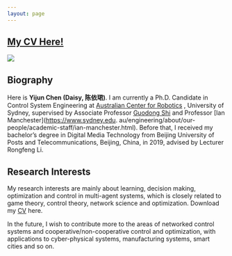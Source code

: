```yaml
---
layout: page
---
```

## [My CV Here!](https://chyj528.github.io/file/CV-Yijun_Chen.pdf)
<img src="https://chyj528.github.io/yijunchen.jpg">

## Biography

Here is **Yijun Chen (Daisy, 陈依珺)**. I am currently a Ph.D. Candidate in Control
System Engineering
at [Australian Center for Robotics](https://www.sydney.edu.au/engineering/our-research/robotics-and-intelligent-systems/australian-centre-for-field-robotics.html)
, University of Sydney, supervised by Associate
Professor [Guodong Shi](https://www.sydney.edu.au/engineering/about/our-people/academic-staff/guodong-shi.html)
and
Professor [Ian Manchester](https://www.sydney.edu.
au/engineering/about/our-people/academic-staff/ian-manchester.html). Before that, I received my bachelor’s degree in Digital Media Technology from
Beijing University of Posts and Telecommunications, Beijing, China, in 2019,
advised by Lecturer Rongfeng Li.



## Research Interests


My research interests are mainly about learning, decision making, optimization
and control in multi-agent systems, which is closely related to game theory,
control theory, network science and optimization. Download my [CV](https://chyj528.github.io/file/CV-Yijun_Chen.pdf) here.

<div class="no-indent">
In the future, I wish to contribute more to the areas of networked control
systems and cooperative/non-cooperative control and optimization, with
applications to cyber-physical systems, manufacturing systems, smart cities and
so on.
</div> 
 


